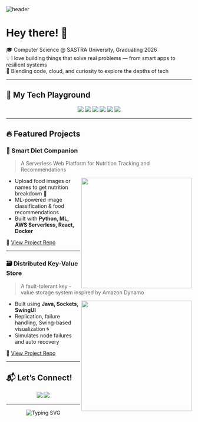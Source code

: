 <!-- Profile header image (optional) -->
<img src="https://capsule-render.vercel.app/api?type=waving&color=0A66C2&height=250&section=header&text=Sai%20Kiran%20Devarla&fontSize=45&fontColor=ffffff&fontAlign=50" alt="header"/>

<!-- 👋 Intro Section -->
# Hey there! 👋

🎓 Computer Science @ SASTRA University, Graduating 2026  
💡 I love building things that solve real problems — from smart apps to resilient systems  
🚀 Blending code, cloud, and curiosity to explore the depths of tech


---

## 🚀 My Tech Playground

<p align="center">
  <img src="https://img.shields.io/badge/Java-ED8B00?style=for-the-badge&logo=java&logoColor=white"/>
  <img src="https://img.shields.io/badge/Python-3776AB?style=for-the-badge&logo=python&logoColor=white"/>
  <img src="https://img.shields.io/badge/AWS-232F3E?style=for-the-badge&logo=amazon-aws&logoColor=white"/>
  <img src="https://img.shields.io/badge/Docker-2496ED?style=for-the-badge&logo=docker&logoColor=white"/>
  <img src="https://img.shields.io/badge/MySQL-00758F?style=for-the-badge&logo=mysql&logoColor=white"/>
  <img src="https://img.shields.io/badge/GitHub-181717?style=for-the-badge&logo=github&logoColor=white"/>
</p>

---

## 🔥 Featured Projects

### 🥗 Smart Diet Companion
> A Serverless Web Platform for Nutrition Tracking and Recommendations

<img src="https://media.giphy.com/media/v1.Y2lkPTc5MGI3NjExZDV2dzE5YWZ2MHd1cGdqM2Zsd3hhMWk1aGdrMWpyZWVoNHR3anRzZCZlcD12MV9naWZzX3NlYXJjaCZjdD1n/l1J9EdzfOSgfyueLm/giphy.gif" width="300" align="right" />

- Upload food images or names to get nutrition breakdown 🍎
- ML-powered image classification & food recommendations
- Built with **Python, ML, AWS Serverless, React, Docker**

🔗 [View Project Repo](https://github.com/Devarla-Sai-kiran/Smart-Diet-Companion)

---

### 🗃️ Distributed Key-Value Store
> A fault-tolerant key - value storage system inspired by Amazon Dynamo

<img src="https://media.giphy.com/media/qgQUggAC3Pfv687qPC/giphy.gif" width="300" align="right" />

- Built using **Java, Sockets, SwingUI**
- Replication, failure handling, Swing-based visualization 🌀
- Simulates node failures and auto recovery

🔗 [View Project Repo](https://github.com/Devarla-Sai-kiran/Distributed-Key-Value-Store)

---

## 📬 Let’s Connect!

<p align="center">
  <a href="mailto:saikirandevarla7@gmail.com"><img src="https://img.shields.io/badge/Gmail-D14836?style=for-the-badge&logo=gmail&logoColor=white"/></a>
  <a href="https://www.linkedin.com/in/devarla-sai-kiran-659b102a8"><img src="https://img.shields.io/badge/LinkedIn-0077B5?style=for-the-badge&logo=linkedin&logoColor=white"/></a>
</p>

---

<p align="center">
  <img src="https://readme-typing-svg.demolab.com?font=Fira+Code&size=22&pause=1000&color=FFFFFF&background=000000FF&center=true&vCenter=true&width=1000&lines=In+the+architecture+of+life%2C+chaos+is+just+poorly+managed+state+%F0%9F%8C%8D%E2%9C%A8" alt="Typing SVG" />
</p>




